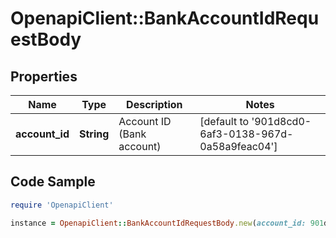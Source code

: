 # OpenapiClient::BankAccountIdRequestBody

## Properties

Name | Type | Description | Notes
------------ | ------------- | ------------- | -------------
**account_id** | **String** | Account ID (Bank account) | [default to &#39;901d8cd0-6af3-0138-967d-0a58a9feac04&#39;]

## Code Sample

```ruby
require 'OpenapiClient'

instance = OpenapiClient::BankAccountIdRequestBody.new(account_id: 901d8cd0-6af3-0138-967d-0a58a9feac04)
```


